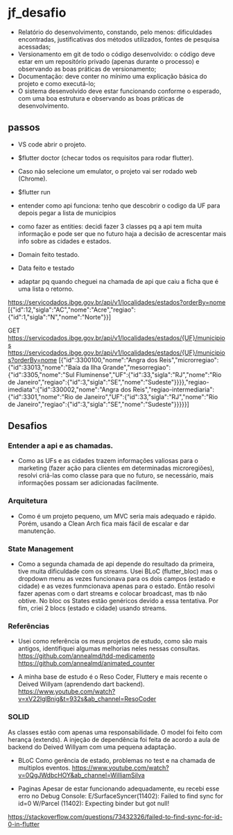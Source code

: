 # jf_desafio

- Relatório do desenvolvimento, constando, pelo menos: dificuldades encontradas, justificativas dos métodos utilizados, fontes de pesquisa acessadas;
- Versionamento em git de todo o código desenvolvido: o código deve estar em um repositório privado (apenas durante o processo) e observando as boas práticas de versionamento;
- Documentação: deve conter no mínimo uma explicação básica do projeto e como executá-lo;
- O sistema desenvolvido deve estar funcionando conforme o esperado, com uma boa estrutura e observando as boas práticas de desenvolvimento.

## passos

- VS code abrir o projeto.
- $flutter doctor (checar todos os requisitos para rodar flutter).
- Caso não selecione um emulator, o projeto vai ser rodado web (Chrome).
- $flutter run


- entender como api funciona: tenho que descobrir o codigo da UF para depois pegar a lista de municipios
- como fazer as entities: decidi fazer 3 classes pq a api tem muita informação e pode ser que no futuro haja a decisão de acrescentar mais info sobre as cidades e estados.
- Domain feito testado.
- Data feito e testado
- adaptar pq quando cheguei na chamada de api que caiu a ficha que é uma lista o retorno.

https://servicodados.ibge.gov.br/api/v1/localidades/estados?orderBy=nome
[{"id":12,"sigla":"AC","nome":"Acre","regiao":{"id":1,"sigla":"N","nome":"Norte"}}]

GET https://servicodados.ibge.gov.br/api/v1/localidades/estados/{UF}/municipios
https://servicodados.ibge.gov.br/api/v1/localidades/estados/{UF}/municipios?orderBy=nome
[{"id":3300100,"nome":"Angra dos Reis","microrregiao":{"id":33013,"nome":"Baía da Ilha Grande","mesorregiao":{"id":3305,"nome":"Sul Fluminense","UF":{"id":33,"sigla":"RJ","nome":"Rio de Janeiro","regiao":{"id":3,"sigla":"SE","nome":"Sudeste"}}}},"regiao-imediata":{"id":330002,"nome":"Angra dos Reis","regiao-intermediaria":{"id":3301,"nome":"Rio de Janeiro","UF":{"id":33,"sigla":"RJ","nome":"Rio de Janeiro","regiao":{"id":3,"sigla":"SE","nome":"Sudeste"}}}}}]

## Desafios

### Entender a api e as chamadas.
  - Como as UFs e as cidades trazem informações valiosas para o marketing (fazer ação para clientes em determinadas microregiões),
  resolvi criá-las como classe para que no futuro, se necessário, mais informações possam ser adicionadas facilmente.
### Arquitetura
  - Como é um projeto pequeno, um MVC seria mais adequado e rápido.
  Porém, usando a Clean Arch fica mais fácil de escalar e dar manutenção.
### State Management
  - Como a segunda chamada de api depende do resultado da primeira, tive muita dificuldade com os streams.
  Usei BLoC (flutter_bloc) mas o dropdown menu as vezes funcionava para os dois campos (estado e cidade) e as vezes funmcionava apenas para o estado.
  Então resolvi fazer apenas com o dart streams e colocar broadcast, mas tb não obtive.
  No bloc os States estão genéricos devido a essa tentativa.
  Por fim, criei 2 blocs (estado e cidade) usando streams.

### Referências
  - Usei como referência os meus projetos de estudo, como são mais antigos, identifiquei algumas melhorias neles nessas consultas.
  https://github.com/annealmd/tdd-medicamento
  https://github.com/annealmd/animated_counter

  - A minha base de estudo é o Reso Coder, Fluttery e mais recente o Deived Willyam (aprendendo dart backend).
  https://www.youtube.com/watch?v=xV22lglBnig&t=932s&ab_channel=ResoCoder
### SOLID
  As classes estão com apenas uma responsabilidade.
  O model foi feito com herança (extends).
  A injeção de dependência foi feita de acordo a aula de backend do Deived Willyam com uma pequena adaptação.
- BLoC
  Como gerência de estado, problemas no test e na chamada de multiplos eventos.
  https://www.youtube.com/watch?v=0QgJWdbcHOY&ab_channel=WilliamSilva

- Paginas
  Apesar de estar funcionando adequadamente, eu recebi esse erro no Debug Console:
  E/SurfaceSyncer(11402): Failed to find sync for id=0
  W/Parcel (11402): Expecting binder but got null!

https://stackoverflow.com/questions/73432326/failed-to-find-sync-for-id-0-in-flutter
